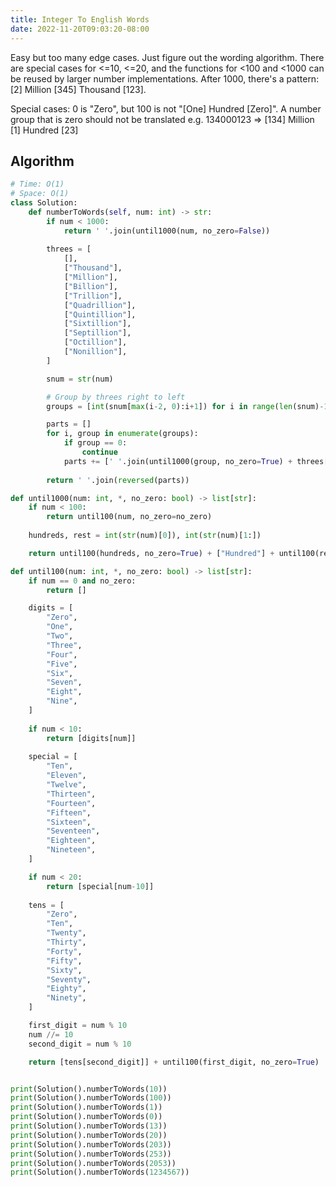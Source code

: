 ```yaml
---
title: Integer To English Words
date: 2022-11-20T09:03:20-08:00
---
```


Easy but too many edge cases. Just figure out the wording algorithm. There are special
cases for <=10, <=20, and the functions for <100 and <1000 can be reused by larger number
implementations. After 1000, there's a pattern: [2] Million [345] Thousand [123].

Special cases: 0 is "Zero", but 100 is not "[One] Hundred [Zero]".
A number group that is zero should not be translated e.g. 134000123 => [134] Million [1] Hundred [23]


## Algorithm

```python
# Time: O(1)
# Space: O(1)
class Solution:
    def numberToWords(self, num: int) -> str:
        if num < 1000:
            return ' '.join(until1000(num, no_zero=False))
        
        threes = [
            [],
            ["Thousand"],
            ["Million"],
            ["Billion"],
            ["Trillion"],
            ["Quadrillion"],
            ["Quintillion"],
            ["Sixtillion"],
            ["Septillion"],
            ["Octillion"],
            ["Nonillion"],
        ]

        snum = str(num)

        # Group by threes right to left
        groups = [int(snum[max(i-2, 0):i+1]) for i in range(len(snum)-1, -1, -3)]

        parts = []
        for i, group in enumerate(groups):
            if group == 0:
                continue
            parts += [' '.join(until1000(group, no_zero=True) + threes[i])]
        
        return ' '.join(reversed(parts))

def until1000(num: int, *, no_zero: bool) -> list[str]:
    if num < 100:
        return until100(num, no_zero=no_zero)
    
    hundreds, rest = int(str(num)[0]), int(str(num)[1:])

    return until100(hundreds, no_zero=True) + ["Hundred"] + until100(rest, no_zero=True)

def until100(num: int, *, no_zero: bool) -> list[str]:
    if num == 0 and no_zero:
        return []

    digits = [
        "Zero",
        "One",
        "Two",
        "Three",
        "Four",
        "Five",
        "Six",
        "Seven",
        "Eight",
        "Nine",
    ]
    
    if num < 10:
        return [digits[num]]
    
    special = [
        "Ten",
        "Eleven",
        "Twelve",
        "Thirteen",
        "Fourteen",
        "Fifteen",
        "Sixteen",
        "Seventeen",
        "Eighteen",
        "Nineteen",
    ]

    if num < 20:
        return [special[num-10]]
    
    tens = [
        "Zero",
        "Ten",
        "Twenty",
        "Thirty",
        "Forty",
        "Fifty",
        "Sixty",
        "Seventy",
        "Eighty",
        "Ninety",
    ]

    first_digit = num % 10
    num //= 10
    second_digit = num % 10

    return [tens[second_digit]] + until100(first_digit, no_zero=True)


print(Solution().numberToWords(10))
print(Solution().numberToWords(100))
print(Solution().numberToWords(1))
print(Solution().numberToWords(0))
print(Solution().numberToWords(13))
print(Solution().numberToWords(20))
print(Solution().numberToWords(203))
print(Solution().numberToWords(253))
print(Solution().numberToWords(2053))
print(Solution().numberToWords(1234567))

```


